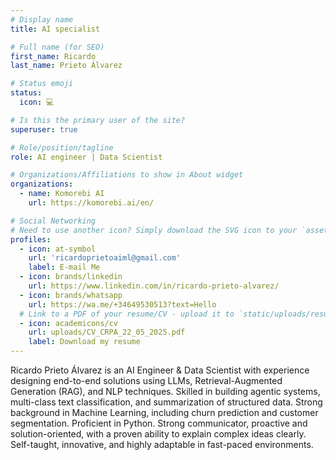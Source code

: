 ```yaml
---
# Display name
title: AI specialist

# Full name (for SEO)
first_name: Ricardo
last_name: Prieto Álvarez

# Status emoji
status:
  icon: 💻

# Is this the primary user of the site?
superuser: true

# Role/position/tagline
role: AI engineer | Data Scientist

# Organizations/Affiliations to show in About widget
organizations:
  - name: Komorebi AI
    url: https://komorebi.ai/en/

# Social Networking
# Need to use another icon? Simply download the SVG icon to your `assets/media/icons/` folder.
profiles:
  - icon: at-symbol
    url: 'ricardoprietoaiml@gmail.com'
    label: E-mail Me
  - icon: brands/linkedin
    url: https://www.linkedin.com/in/ricardo-prieto-alvarez/
  - icon: brands/whatsapp
    url: https://wa.me/+34649530513?text=Hello
  # Link to a PDF of your resume/CV - upload it to `static/uploads/resume.pdf`
  - icon: academicons/cv
    url: uploads/CV_CRPA_22_05_2025.pdf
    label: Download my resume
---
```


Ricardo Prieto Álvarez is an AI Engineer & Data Scientist with experience designing end-to-end solutions using LLMs,
Retrieval-Augmented Generation (RAG), and NLP techniques. Skilled in building agentic systems,
multi-class text classification, and summarization of structured data. Strong background in Machine
Learning, including churn prediction and customer segmentation. Proficient in Python. Strong
communicator, proactive and solution-oriented, with a proven ability to explain complex ideas clearly.
Self-taught, innovative, and highly adaptable in fast-paced environments.
